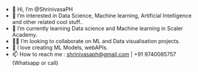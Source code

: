 - 👋 Hi, I’m @ShrinivasaPH
- 👀 I’m interested in Data Science, Machine learning, Artificial Intelligence and other related cool stuff..
- 🌱 I’m currently learning Data science and Machine learning in Scaler Academy. 
- 👍🏻 I’m looking to collaborate on ML and Data visualisation projects.
- 💞️ I love creating ML Models, webAPIs.
- 📫 How to reach me : shrinivasaph@gmail.com | +91 9740085757 (Whatsapp or call)

<!---
ShrinivasaPH/ShrinivasaPH is a ✨ special ✨ repository because its `README.md` (this file) appears on your GitHub profile.
You can click the Preview link to take a look at your changes.
--->
